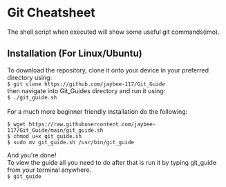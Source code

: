 # Git Cheatsheet
The shell script when executed will show some useful git commands(imo).

## Installation (For Linux/Ubuntu)
To download the repository, clone it onto your device in your preferred directory using: <br>
`$ git clone https://github.com/jaybee-117/Git_Guide`<br>
then navigate into Git\_Guides directory and run it using: <br>
`$ ./git_guide.sh`
<br>
<br>
For a much more beginner friendly installation do the following:
<br>
```
$ wget https://raw.githubusercontent.com/jaybee-117/Git_Guide/main/git_guide.sh
$ chmod u+x git_guide.sh
$ sudo mv git_guide.sh /usr/bin/git_guide
```
And you're done!<br>
To view the guide all you need to do after that is run it by typing git\_guide from your terminal anywhere.<br>
`$ git_guide` 

